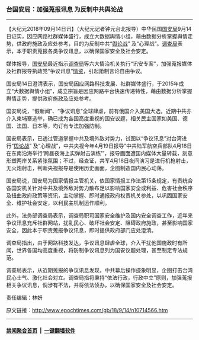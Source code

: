 ### 台国安局：加强蒐报讯息 为反制中共舆论战
------------------------

<p>【大纪元2018年09月14日讯】（大纪元记者钟元台北报导）中华民国<a href="http://www.epochtimes.com/gb/tag/%E5%9B%BD%E5%AE%89%E5%B1%80.html">国安局</a>9月14日证实，因应网路社群媒体盛行，成立大数据舆情小组，藉由数据分析掌握舆情走势，供政府施政及应处参考，目的为反制中共“<a href="http://www.epochtimes.com/gb/tag/%E8%88%86%E8%AE%BA%E6%88%98.html">舆论战</a>” 及“心理战”。<a href="http://www.epochtimes.com/gb/tag/%E8%B0%83%E6%9F%A5%E5%B1%80.html">调查局</a>表示，本于职责蒐报各类争议讯息，以确保国家安全及社会安定。</p>
<p>媒体报导，<a href="http://www.epochtimes.com/gb/tag/%E5%9B%BD%E5%AE%89%E5%B1%80.html">国安局</a>最近指示<a href="http://www.epochtimes.com/gb/tag/%E8%B0%83%E6%9F%A5%E5%B1%80.html">调查局</a>等六大情治机关执行“讯安专案”，加强蒐报媒体及社群报导执政党“争议讯息”<a href="http://www.epochtimes.com/gb/tag/%E6%83%85%E8%B5%84.html">情资</a>，引起箝制言论自由争议。</p>
<p>国安局14日澄清表示，国安局因应网路科技发展、社群媒体盛行，于2015年成立“大数据舆情小组”，成立宗旨是因应网路平台快速传递特性，藉由数据分析掌握舆情走势，提供政府施政及应处参考。</p>
<p>国安局说，“假新闻”、“争议讯息”全球肆虐，前有俄国介入美国大选，近期中共亦介入柬埔寨选举，确已成为各国高度重视的国安议题，相关民主国家如美国、德国、法国、日本等，均订有专法加强防制。</p>
<p>国安局表示，已透过管道掌握中共及境外敌对势力，试图以“争议讯息”对台湾进行“<a href="http://www.epochtimes.com/gb/tag/%E8%88%86%E8%AE%BA%E6%88%98.html">舆论战</a>” 及“心理战”，中共央视今年4月19日报导“中共陆军航空兵部队4月18日在东南沿海举行‘跨昼夜海上实弹射击演练’”，报导画面遭国内媒体大量转载，刻意形塑两岸关系紧张氛围；不过，经查证，共军4月18日夜间演习是进行机枪射击，无火炮射击，判断央视报导是使用历史画面，企图制造国内民心动荡。</p>
<p>国安局说，国安局为国家情报主管机关，依国家情报工作法第15条规定，有责统合各国安机关针对中共及境外敌对势力散布足以影响国家安全或利益、危害社会秩序及扭曲政府政策等资讯，主动掌握、即时通报政府权责机关参处，以巩固国家安全、维护社会安定，以利民主机制运作顺利。</p>
<p>此外，法务部调查局表示，调查局职司国家安全维护及国内安全调查工作，近年来争议讯息充斥社群网站，扰乱民心、破坏社会安定、阻碍政府施政，甚至影响国家安全，因此本于职责蒐报争议讯息，即时提供政府部门应处澄清。</p>
<p>调查局指出，由于网路科技发达，争议讯息肆虐全球，介入干扰他国施政时有所闻，世界各国均高度重视，将防制争议讯息列为国安议题处理，甚至制定专法规范。</p>
<p>调查局表示，从近期蒐报的争议讯息发现，中共幕后操作迹象明显，企图打击台湾民心士气、激化社会对立。调查局指将秉持“依法行政，行政中立”原则，加强蒐报相关争议讯息，倘涉有不法，并将依法侦办，以确保国家安全及社会安定。</p>
<p>责任编辑：林妍</p>

原文链接：http://www.epochtimes.com/gb/18/9/14/n10714566.htm


------------------------
#### [禁闻聚合首页](https://github.com/gfw-breaker/banned-news/blob/master/README.md) &nbsp;|&nbsp;  [一键翻墙软件](https://github.com/gfw-breaker/nogfw/blob/master/README.md)